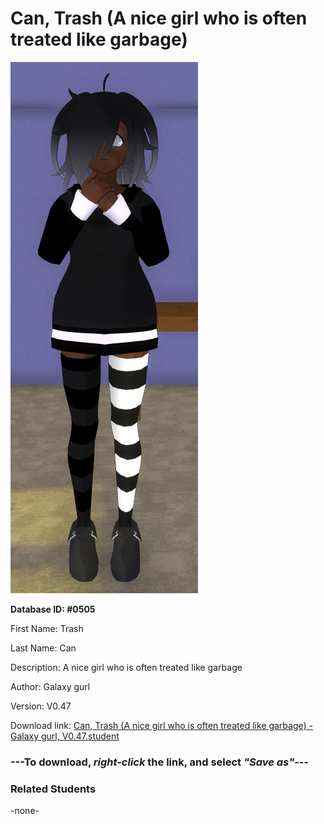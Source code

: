 # Can, Trash (A nice girl who is often treated like garbage)

<img src="Files/Images/Can, Trash (A nice girl who is often treated like garbage).png" title="Can, Trash (A nice girl who is often treated like garbage) - Galaxy gurl, V0.47">

**Database ID: #0505**

First Name: Trash

Last Name: Can

Description: A nice girl who is often treated like garbage

Author: Galaxy gurl

Version: V0.47

Download link: <a href="https://raw.githubusercontent.com/Arbiter1223/Daigaku-Gurashi-Custom-Students/master/Files/Studen%20Files/Can%2C%20Trash%20(A%20nice%20girl%20who%20is%20often%20treated%20like%20garbage)%20-%20Galaxy%20gurl%2C%20V0.47.student">Can, Trash (A nice girl who is often treated like garbage) - Galaxy gurl, V0.47.student</a>

### ---**To download, _right-click_ the link, and select _"Save as"_**---

### Related Students

-none-
